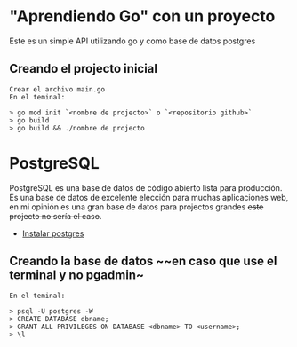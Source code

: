 # "Aprendiendo Go" con un proyecto

Este es un simple API utilizando go y como base de datos postgres

## Creando el projecto inicial
    Crear el archivo main.go
    En el teminal:
 
    > go mod init `<nombre de projecto>` o `<repositorio github>`
    > go build
    > go build && ./nombre de projecto

# PostgreSQL

PostgreSQL es una base de datos de código abierto lista para producción. Es una base de datos de excelente elección para muchas aplicaciones web, en mi opinión es una gran base de datos para projectos grandes ~~este projecto no sería el caso~~.

* [Instalar postgres](https://www.howtoforge.com/how-to-install-postgresql-and-pgadmin-tool-on-debian-12/)

## Creando la base de datos ~~en caso que use el terminal y no pgadmin~
    En el teminal:

    > psql -U postgres -W
    > CREATE DATABASE dbname;
    > GRANT ALL PRIVILEGES ON DATABASE <dbname> TO <username>;
    > \l 
